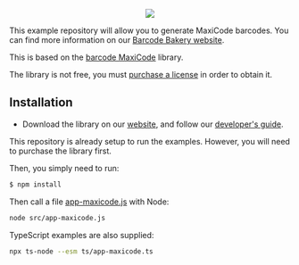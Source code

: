 <p align="center"><a href="https://www.barcodebakery.com" target="_blank">
    <img src="https://www.barcodebakery.com/images/BCG-Logo-SQ-GitHub.svg">
</a></p>

This example repository will allow you to generate MaxiCode barcodes. You can find more information on our [Barcode Bakery website][1].

This is based on the [barcode MaxiCode][2] library.

The library is not free, you must [purchase a license][3] in order to obtain it.

## Installation

- Download the library on our [website][4], and follow our [developer's guide][5].

This repository is already setup to run the examples. However, you will need to purchase the library first.

Then, you simply need to run:

```bash
$ npm install
```

Then call a file [app-maxicode.js][6] with Node:

```bash
node src/app-maxicode.js
```

TypeScript examples are also supplied:

```bash
npx ts-node --esm ts/app-maxicode.ts
```

[1]: https://www.barcodebakery.com
[2]: https://www.barcodebakery.com/en/docs/nodejs/barcode/maxicode/api
[3]: https://www.barcodebakery.com/en/purchase
[4]: https://www.barcodebakery.com/en/docs/nodejs/barcode/maxicode/download
[5]: https://www.barcodebakery.com/en/docs/nodejs/guide
[6]: https://github.com/barcode-bakery/example-nodejs-maxicode/blob/master/src/app-azted.js
